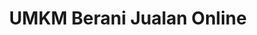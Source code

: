 ---
layout:   certificate
title:    "UMKM Berani Jualan Online"
slug:     umkm
category: ictwatch
issuer:   "ICT Watch"
---